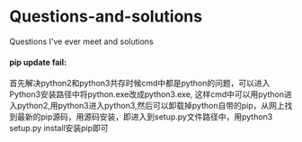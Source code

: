 # Questions-and-solutions
Questions I've ever meet and solutions

#### pip update fail:
首先解决python2和python3共存时候cmd中都是python的问题，可以进入Python3安装路径中将python.exe改成python3.exe, 这样cmd中可以用python进入python2,用python3进入python3,然后可以卸载掉python自带的pip，从网上找到最新的pip源码，用源码安装，即进入到setup.py文件路径中，用python3 setup.py install安装pip即可
